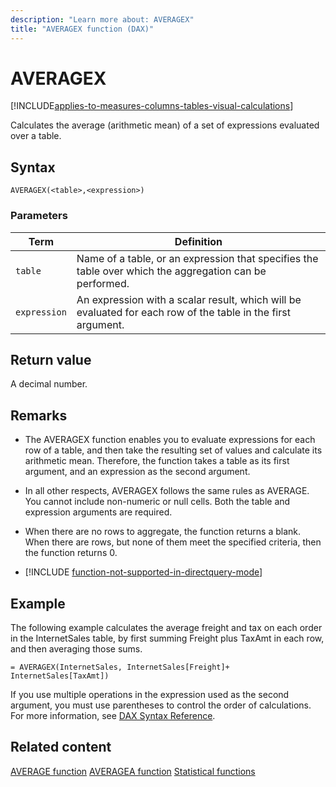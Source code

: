 ```yaml
---
description: "Learn more about: AVERAGEX"
title: "AVERAGEX function (DAX)"
---
```

# AVERAGEX

[!INCLUDE[applies-to-measures-columns-tables-visual-calculations](includes/applies-to-measures-columns-tables-visual-calculations.md)]

Calculates the average (arithmetic mean) of a set of expressions evaluated over a table.

## Syntax

```dax
AVERAGEX(<table>,<expression>)
```

### Parameters

|Term|Definition|
|--------|--------------|
|`table`|Name of a table, or an expression that specifies the table over which the aggregation can be performed.|
|`expression`|An expression with a scalar result, which will be evaluated for each row of the table in the first argument.|

## Return value

A decimal number.

## Remarks

- The AVERAGEX function enables you to evaluate expressions for each row of a table, and then take the resulting set of values and calculate its arithmetic mean. Therefore, the function takes a table as its first argument, and an expression as the second argument.

- In all other respects, AVERAGEX follows the same rules as AVERAGE. You cannot include non-numeric or null cells. Both the table and expression arguments are required.

- When there are no rows to aggregate, the function returns a blank.  When there are rows, but none of them meet the specified criteria, then the function returns 0.

- [!INCLUDE [function-not-supported-in-directquery-mode](includes/function-not-supported-in-directquery-mode.md)]

## Example

The following example calculates the average freight and tax on each order in the InternetSales table, by first summing Freight plus TaxAmt in each row, and then averaging those sums.

```dax
= AVERAGEX(InternetSales, InternetSales[Freight]+ InternetSales[TaxAmt])
```

If you use multiple operations in the expression used as the second argument, you must use parentheses to control the order of calculations. For more information, see [DAX Syntax Reference](dax-syntax-reference.md).

## Related content

[AVERAGE function](average-function-dax.md)
[AVERAGEA function](averagea-function-dax.md)
[Statistical functions](statistical-functions-dax.md)
